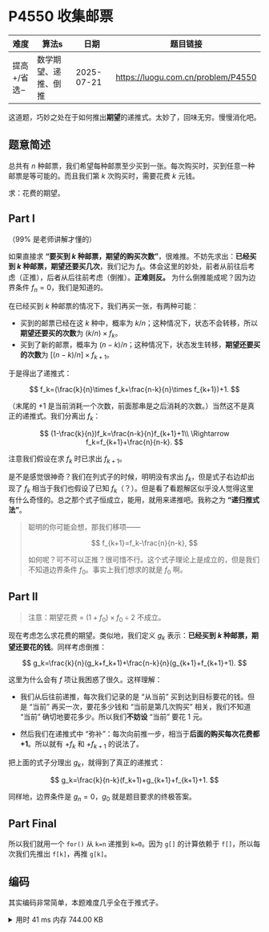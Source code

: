 # P4550 收集邮票
| 难度      | 算法s        | 日期         | 题目链接                               |
| ------- | ---------- | ---------- | ---------------------------------- |
| 提高+/省选− | 数学期望、递推、倒推 | 2025-07-21 | https://luogu.com.cn/problem/P4550 |

这道题，巧妙之处在于如何推出**期望**的递推式。太妙了，回味无穷。慢慢消化吧。

## 题意简述

总共有 $n$ 种邮票，我们希望每种邮票至少买到一张。每次购买时，买到任意一种邮票是等可能的。而且我们第 $k$ 次购买时，需要花费 $k$ 元钱。

求：花费的期望。

## Part I

（$99\%$ 是老师讲解才懂的）

如果直接求 **“要买到 $k$ 种邮票，期望的购买次数”**，很难推。不妨先求出：**已经买到 $k$ 种邮票，期望还要买几次**，我们记为 $f_k$。体会这里的妙处，前者从前往后考虑（正推），后者从后往前考虑（倒推）。**正难则反。** 为什么倒推能成呢？因为边界条件 $f_n=0$，我们是知道的。

在已经买到 $k$ 种邮票的情况下，我们再买一张，有两种可能：

- 买到的邮票已经在这 $k$ 种中，概率为 $k/n$；这种情况下，状态不会转移，所以**期望还要买的次数**为 $(k/n)\times f_k$。
- 买到了新的邮票，概率为 $(n-k)/n$；这种情况下，状态发生转移，**期望还要买的次数**为 $[(n-k)/n]\times f_{k+1}$。

于是得出了递推式：

$$
f_k=(\frac{k}{n}\times f_k+\frac{n-k}{n}\times f_{k+1})+1.
$$

（末尾的 $+1$ 是当前消耗一个次数，前面那串是之后消耗的次数。）当然这不是真正的递推式。我们分离出 $f_k$：

$$
(1-\frac{k}{n})f_k=\frac{n-k}{n}f_{k+1}+1\\
\Rightarrow f_k=f_{k+1}+\frac{n}{n-k}.
$$

注意我们假设在求 $f_k$ 时已求出 $f_{k+1}$。

是不是感觉很神奇？我们在列式子的时候，明明没有求出 $f_k$，但是式子右边却出现了 $f_k$ 相当于我们也假设了已知 $f_k$（？）。但是看了看题解区似乎没人觉得这里有什么奇怪的。总之那个式子恒成立，能用，就用来递推吧。我称之为 **“递归推式法”**。

> 聪明的你可能会想，那我们移项——
> 
> $$
> f_{k+1}=f_k-\frac{n}{n-k},
> $$
> 
> 如何呢？可不可以正推？很可惜不行。这个式子理论上是成立的，但是我们不知道边界条件 $f_0$。事实上我们想求的就是 $f_0$ 啊。

## Part II

> 注意：期望花费 = $(1+f_0)\times f_0\div2$ 不成立。

现在考虑怎么求花费的期望。类似地，我们定义 $g_k$ 表示：**已经买到 $k$ 种邮票，期望还要花的钱**。同样考虑倒推：

$$
g_k=\frac{k}{n}(g_k+f_k+1)+\frac{n-k}{n}(g_{k+1}+f_{k+1}+1).
$$

这里为什么会有 $f$ 项让我困惑了很久。这样理解：

- 我们从后往前递推，每次我们记录的是 “从当前” 买到达到目标要花的钱。但是 “当前” 再买一次，要花多少钱和 “当前是第几次购买” 相关，我们不知道 “当前” 确切地要花多少。所以我们**不妨设** “当前” 要花 $1$ 元。

- 然后我们在递推式中 “弥补”：每次向前推一步，相当于**后面的购买每次花费都 $+1$**。所以就有 $+f_k$ 和 $+f_{k+1}$ 的说法了。

把上面的式子分理出 $g_k$，就得到了真正的递推式：

$$
g_k=\frac{k}{n-k}(f_k+1)+g_{k+1}+f_{k+1}+1.
$$

同样地，边界条件是 $g_n=0$，$g_0$ 就是题目要求的终极答案。

## Part Final

所以我们就用一个 `for()` 从 `k=n` 递推到 `k=0`。因为 `g[]` 的计算依赖于 `f[]`，所以每次我们先推出 `f[k]`，再推 `g[k]`。

## 编码

其实编码非常简单，本题难度几乎全在于推式子。

<details>
<summary>用时 41 ms 内存 744.00 KB</summary>
```cpp showLineNumbers
/*
* P4550 收集邮票
* 重点在于推式子而非写代码
*/
#include <bits/stdc++.h>
using namespace std;
const int MAXN = 1e4;
long double f[MAXN + 1], g[MAXN + 1];
int main() {
    long double n;
    cin >> n;
    // 边界条件：f[n] = 0, g[n] = 0;
    for (int k = n - 1; k >= 0; k--) {
        f[k] = f[k + 1] + n / (n - k);
        g[k] = k / (n - k) * (f[k] + 1) + g[k + 1] + f[k + 1] + 1;
    }
    printf("%.2Lf", g[0]);
    return 0;
}
```
</details>

